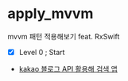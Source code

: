 # apply_mvvm
mvvm 패턴 적용해보기 feat. RxSwift

- [x] Level 0 ; Start
 - [kakao 블로그 API 활용해 검색 앱](https://github.com/miori-app/apply_mvvm/tree/main/LikeBlog)
